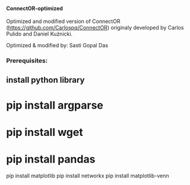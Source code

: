 #### ConnectOR-optimized
Optimized and modified version of ConnectOR (https://github.com/Carlospq/ConnectOR) originaly developed by Carlos Pulido and Daniel Kużnicki.

Optimized & modified by: Sasti Gopal Das
### Prerequisites:
## install python library

# pip install argparse
# pip install wget
# pip install pandas
pip install matplotlib
pip install networkx
pip install matplotlib-venn
